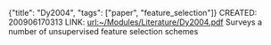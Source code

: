 {"title": "Dy2004", "tags": ["paper", "feature_selection"]}
CREATED: 200906170313
LINK: <url:~/Modules/Literature/Dy2004.pdf>
Surveys a number of unsupervised feature selection schemes
